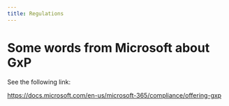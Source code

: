 ```yaml
---
title: Regulations
---
```


# Some words from Microsoft about GxP

See the following link:

https://docs.microsoft.com/en-us/microsoft-365/compliance/offering-gxp